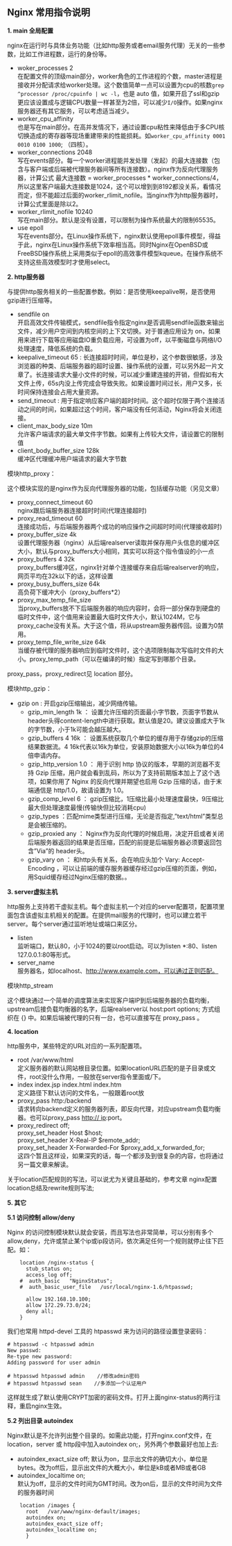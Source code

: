 ## Nginx 常用指令说明

**1. main 全局配置**

nginx在运行时与具体业务功能（比如http服务或者email服务代理）无关的一些参数，比如工作进程数，运行的身份等。

* woker_processes 2  
在配置文件的顶级main部分，worker角色的工作进程的个数，master进程是接收并分配请求给worker处理。这个数值简单一点可以设置为cpu的核数`grep ^processor /proc/cpuinfo | wc -l`，也是 auto 值，如果开启了ssl和gzip更应该设置成与逻辑CPU数量一样甚至为2倍，可以减少`I/O`操作。如果nginx服务器还有其它服务，可以考虑适当减少。
* worker_cpu_affinity  
也是写在main部分。在高并发情况下，通过设置cpu粘性来降低由于多CPU核切换造成的寄存器等现场重建带来的性能损耗。如`worker_cpu_affinity 0001 0010 0100 1000`; （四核）。
* worker_connections 2048  
写在events部分。每一个worker进程能并发处理（发起）的最大连接数（包含与客户端或后端被代理服务器间等所有连接数）。nginx作为反向代理服务器，计算公式 最大连接数 = worker_processes * worker_connections/4，所以这里客户端最大连接数是1024，这个可以增到到8192都没关系，看情况而定，但不能超过后面的worker_rlimit_nofile。当nginx作为http服务器时，计算公式里面是除以2。
* worker_rlimit_nofile 10240  
写在main部分。默认是没有设置，可以限制为操作系统最大的限制65535。
* use epoll  
写在events部分。在Linux操作系统下，nginx默认使用epoll事件模型，得益于此，nginx在Linux操作系统下效率相当高。同时Nginx在OpenBSD或FreeBSD操作系统上采用类似于epoll的高效事件模型kqueue。在操作系统不支持这些高效模型时才使用select。

**2. http服务器**

与提供http服务相关的一些配置参数。例如：是否使用keepalive啊，是否使用gzip进行压缩等。

* sendfile on  
开启高效文件传输模式，sendfile指令指定nginx是否调用sendfile函数来输出文件，减少用户空间到内核空间的上下文切换。对于普通应用设为 on，如果用来进行下载等应用磁盘IO重负载应用，可设置为off，以平衡磁盘与网络I/O处理速度，降低系统的负载。
* keepalive_timeout 65 : 长连接超时时间，单位是秒，这个参数很敏感，涉及浏览器的种类、后端服务器的超时设置、操作系统的设置，可以另外起一片文章了。长连接请求大量小文件的时候，可以减少重建连接的开销，但假如有大文件上传，65s内没上传完成会导致失败。如果设置时间过长，用户又多，长时间保持连接会占用大量资源。
* send_timeout : 用于指定响应客户端的超时时间。这个超时仅限于两个连接活动之间的时间，如果超过这个时间，客户端没有任何活动，Nginx将会关闭连接。
* client_max_body_size 10m  
允许客户端请求的最大单文件字节数。如果有上传较大文件，请设置它的限制值
* client_body_buffer_size 128k  
缓冲区代理缓冲用户端请求的最大字节数

模块http_proxy：

这个模块实现的是nginx作为反向代理服务器的功能，包括缓存功能（另见文章）

* proxy_connect_timeout 60  
nginx跟后端服务器连接超时时间(代理连接超时)
* proxy_read_timeout 60  
连接成功后，与后端服务器两个成功的响应操作之间超时时间(代理接收超时)
* proxy_buffer_size 4k  
设置代理服务器（nginx）从后端realserver读取并保存用户头信息的缓冲区大小，默认与proxy_buffers大小相同，其实可以将这个指令值设的小一点
* proxy_buffers 4 32k  
proxy_buffers缓冲区，nginx针对单个连接缓存来自后端realserver的响应，网页平均在32k以下的话，这样设置
* proxy_busy_buffers_size 64k  
高负荷下缓冲大小（proxy_buffers*2）
* proxy_max_temp_file_size  
当proxy_buffers放不下后端服务器的响应内容时，会将一部分保存到硬盘的临时文件中，这个值用来设置最大临时文件大小，默认1024M，它与proxy_cache没有关系。大于这个值，将从upstream服务器传回。设置为0禁用。
* proxy_temp_file_write_size 64k  
当缓存被代理的服务器响应到临时文件时，这个选项限制每次写临时文件的大小。proxy_temp_path（可以在编译的时候）指定写到哪那个目录。

proxy_pass，proxy_redirect见 location 部分。

模块http_gzip：

* gzip on : 开启gzip压缩输出，减少网络传输。
    * gzip_min_length 1k ： 设置允许压缩的页面最小字节数，页面字节数从header头得content-length中进行获取。默认值是20。建议设置成大于1k的字节数，小于1k可能会越压越大。
    * gzip_buffers 4 16k ： 设置系统获取几个单位的缓存用于存储gzip的压缩结果数据流。4 16k代表以16k为单位，安装原始数据大小以16k为单位的4倍申请内存。
    * gzip_http_version 1.0 ： 用于识别 http 协议的版本，早期的浏览器不支持 Gzip 压缩，用户就会看到乱码，所以为了支持前期版本加上了这个选项，如果你用了 Nginx 的反向代理并期望也启用 Gzip 压缩的话，由于末端通信是 http/1.0，故请设置为 1.0。
    * gzip_comp_level 6 ： gzip压缩比，1压缩比最小处理速度最快，9压缩比最大但处理速度最慢(传输快但比较消耗cpu)
    * gzip_types ：匹配mime类型进行压缩，无论是否指定,”text/html”类型总是会被压缩的。
    * gzip_proxied any ： Nginx作为反向代理的时候启用，决定开启或者关闭后端服务器返回的结果是否压缩，匹配的前提是后端服务器必须要返回包含”Via”的 header头。
    * gzip_vary on ： 和http头有关系，会在响应头加个 Vary: Accept-Encoding ，可以让前端的缓存服务器缓存经过gzip压缩的页面，例如，用Squid缓存经过Nginx压缩的数据。。

**3. server虚拟主机**

http服务上支持若干虚拟主机。每个虚拟主机一个对应的server配置项，配置项里面包含该虚拟主机相关的配置。在提供mail服务的代理时，也可以建立若干server。每个server通过监听地址或端口来区分。

* listen  
监听端口，默认80，小于1024的要以root启动。可以为listen *:80、listen 127.0.0.1:80等形式。
* server_name  
服务器名，如localhost、http://www.example.com，可以通过正则匹配。

模块http_stream

这个模块通过一个简单的调度算法来实现客户端IP到后端服务器的负载均衡，upstream后接负载均衡器的名字，后端realserver以 host:port options; 方式组织在 {} 中。如果后端被代理的只有一台，也可以直接写在 proxy_pass 。

**4. location**

http服务中，某些特定的URL对应的一系列配置项。

* root /var/www/html  
定义服务器的默认网站根目录位置。如果locationURL匹配的是子目录或文件，root没什么作用，一般放在server指令里面或/下。
* index index.jsp index.html index.htm  
定义路径下默认访问的文件名，一般跟着root放
* proxy_pass http:/backend  
请求转向backend定义的服务器列表，即反向代理，对应upstream负载均衡器。也可以proxy_pass [http:// ip][0]:port。
* proxy_redirect off;  
proxy_set_header Host $host;  
proxy_set_header X-Real-IP $remote_addr;  
proxy_set_header X-Forwarded-For $proxy_add_x_forwarded_for;  
这四个暂且这样设，如果深究的话，每一个都涉及到很复杂的内容，也将通过另一篇文章来解读。

关于location匹配规则的写法，可以说尤为关键且基础的，参考文章 nginx配置location总结及rewrite规则写法;

**5. 其它**

**5.1 访问控制 allow/deny**

Nginx 的访问控制模块默认就会安装，而且写法也非常简单，可以分别有多个allow,deny，允许或禁止某个ip或ip段访问，依次满足任何一个规则就停止往下匹配。如：

```nginx
    location /nginx-status {
      stub_status on;
      access_log off;
    #  auth_basic   "NginxStatus";
    #  auth_basic_user_file   /usr/local/nginx-1.6/htpasswd;
    
      allow 192.168.10.100;
      allow 172.29.73.0/24;
      deny all;
    } 
```

我们也常用 httpd-devel 工具的 htpasswd 来为访问的路径设置登录密码：

    # htpasswd -c htpasswd admin
    New passwd:
    Re-type new password:
    Adding password for user admin
    
    # htpasswd htpasswd admin    //修改admin密码
    # htpasswd htpasswd sean    //多添加一个认证用户 
    

这样就生成了默认使用CRYPT加密的密码文件。打开上面nginx-status的两行注释，重启nginx生效。

**5.2 列出目录 autoindex**

Nginx默认是不允许列出整个目录的。如需此功能，打开nginx.conf文件，在location，server 或 http段中加入autoindex on;，另外两个参数最好也加上去:

* autoindex_exact_size off; 默认为on，显示出文件的确切大小，单位是bytes。改为off后，显示出文件的大概大小，单位是kB或者MB或者GB
* autoindex_localtime on;  
默认为off，显示的文件时间为GMT时间。改为on后，显示的文件时间为文件的服务器时间

```nginx
    location /images {
      root   /var/www/nginx-default/images;
      autoindex on;
      autoindex_exact_size off;
      autoindex_localtime on;
      } 
```
[0]: http://link.zhihu.com/?target=http%3A//ip
